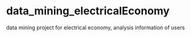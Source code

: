 # data_mining_electricalEconomy
data mining project for electrical economy, analysis information of users
